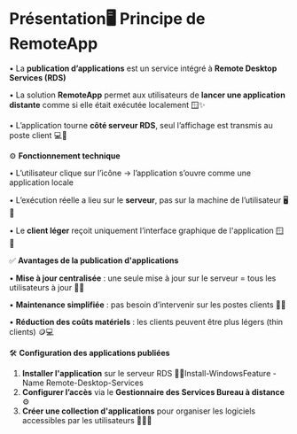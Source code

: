 # Présentation🖥️ **Principe de RemoteApp**

• La **publication d’applications** est un service intégré à **Remote Desktop Services (RDS)**

• La solution **RemoteApp** permet aux utilisateurs de **lancer une application distante** comme si elle était exécutée localement 🪟✨

• L’application tourne **côté serveur RDS**, seul l’affichage est transmis au poste client 💻📡



⚙️ **Fonctionnement technique**

• L’utilisateur clique sur l’icône → l’application s’ouvre comme une application locale

• L’exécution réelle a lieu sur le **serveur**, pas sur la machine de l’utilisateur 🖥️🔁

• Le **client léger** reçoit uniquement l’interface graphique de l'application 🪟🧠



✅ **Avantages de la publication d'applications**

• **Mise à jour centralisée** : une seule mise à jour sur le serveur = tous les utilisateurs à jour 🔄🧩

• **Maintenance simplifiée** : pas besoin d’intervenir sur les postes clients 🧹💼

• **Réduction des coûts matériels** : les clients peuvent être plus légers (thin clients) 🪙💻



🛠️ **Configuration des applications publiées**

1.  **Installer l'application** sur le serveur RDS 🧑‍🔧Install-WindowsFeature -Name Remote-Desktop-Services
2.  **Configurer l’accès** via le **Gestionnaire des Services Bureau à distance** ⚙️
3.  **Créer une collection d'applications** pour organiser les logiciels accessibles par les utilisateurs 📂🧑‍💻
